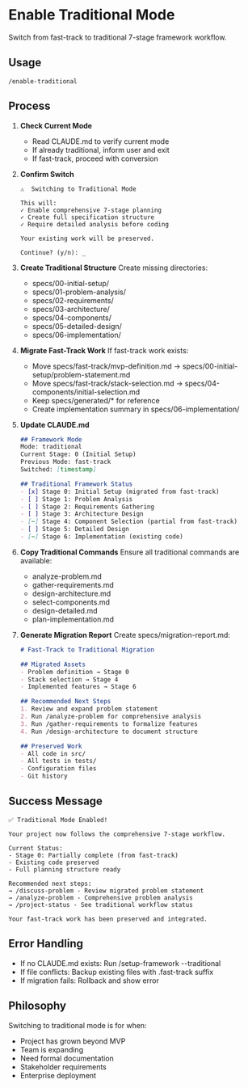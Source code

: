 # Enable Traditional Mode
Switch from fast-track to traditional 7-stage framework workflow.

## Usage
`/enable-traditional`

## Process
1. **Check Current Mode**
   - Read CLAUDE.md to verify current mode
   - If already traditional, inform user and exit
   - If fast-track, proceed with conversion

2. **Confirm Switch**
   ```
   ⚠️  Switching to Traditional Mode
   
   This will:
   ✓ Enable comprehensive 7-stage planning
   ✓ Create full specification structure
   ✓ Require detailed analysis before coding
   
   Your existing work will be preserved.
   
   Continue? (y/n): _
   ```

3. **Create Traditional Structure**
   Create missing directories:
   - specs/00-initial-setup/
   - specs/01-problem-analysis/
   - specs/02-requirements/
   - specs/03-architecture/
   - specs/04-components/
   - specs/05-detailed-design/
   - specs/06-implementation/

4. **Migrate Fast-Track Work**
   If fast-track work exists:
   - Move specs/fast-track/mvp-definition.md → specs/00-initial-setup/problem-statement.md
   - Move specs/fast-track/stack-selection.md → specs/04-components/initial-selection.md
   - Keep specs/generated/* for reference
   - Create implementation summary in specs/06-implementation/

5. **Update CLAUDE.md**
   ```markdown
   ## Framework Mode
   Mode: traditional
   Current Stage: 0 (Initial Setup)
   Previous Mode: fast-track
   Switched: [timestamp]
   
   ## Traditional Framework Status
   - [x] Stage 0: Initial Setup (migrated from fast-track)
   - [ ] Stage 1: Problem Analysis
   - [ ] Stage 2: Requirements Gathering
   - [ ] Stage 3: Architecture Design
   - [~] Stage 4: Component Selection (partial from fast-track)
   - [ ] Stage 5: Detailed Design
   - [~] Stage 6: Implementation (existing code)
   ```

6. **Copy Traditional Commands**
   Ensure all traditional commands are available:
   - analyze-problem.md
   - gather-requirements.md
   - design-architecture.md
   - select-components.md
   - design-detailed.md
   - plan-implementation.md

7. **Generate Migration Report**
   Create specs/migration-report.md:
   ```markdown
   # Fast-Track to Traditional Migration
   
   ## Migrated Assets
   - Problem definition → Stage 0
   - Stack selection → Stage 4
   - Implemented features → Stage 6
   
   ## Recommended Next Steps
   1. Review and expand problem statement
   2. Run /analyze-problem for comprehensive analysis
   3. Run /gather-requirements to formalize features
   4. Run /design-architecture to document structure
   
   ## Preserved Work
   - All code in src/
   - All tests in tests/
   - Configuration files
   - Git history
   ```

## Success Message
```
✅ Traditional Mode Enabled!

Your project now follows the comprehensive 7-stage workflow.

Current Status:
- Stage 0: Partially complete (from fast-track)
- Existing code preserved
- Full planning structure ready

Recommended next steps:
→ /discuss-problem - Review migrated problem statement
→ /analyze-problem - Comprehensive problem analysis
→ /project-status - See traditional workflow status

Your fast-track work has been preserved and integrated.
```

## Error Handling
- If no CLAUDE.md exists: Run /setup-framework --traditional
- If file conflicts: Backup existing files with .fast-track suffix
- If migration fails: Rollback and show error

## Philosophy
Switching to traditional mode is for when:
- Project has grown beyond MVP
- Team is expanding
- Need formal documentation
- Stakeholder requirements
- Enterprise deployment
